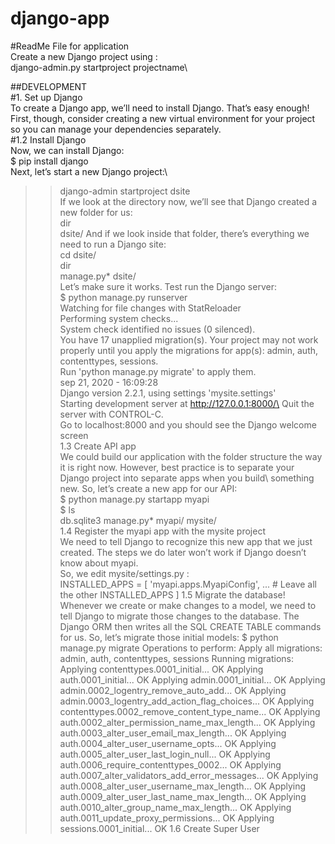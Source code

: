 # django-app
#ReadMe File for application\
Create a new Django project using :\
django-admin.py startproject  projectname\

##DEVELOPMENT\
#1. Set up Django\
To create a Django app, we’ll need to install Django. That’s easy enough!\
First, though, consider creating a new virtual environment for your project so you can manage your dependencies separately.\
#1.2 Install Django\
Now, we can install Django:\
$ pip install django\
Next, let’s start a new Django project:\
>> django-admin startproject dsite\
If we look at the directory now, we’ll see that Django created a new folder for us:\
>> dir\
dsite/
And if we look inside that folder, there’s everything we need to run a Django site:\
>>cd dsite/\
>> dir\
manage.py*  dsite/\
Let’s make sure it works. Test run the Django server:\
$ python manage.py runserver\
Watching for file changes with StatReloader\
Performing system checks...\
System check identified no issues (0 silenced).\
You have 17 unapplied migration(s). Your project may not work properly until you apply the migrations for app(s): admin, auth, contenttypes, sessions.\
Run 'python manage.py migrate' to apply them.\
sep 21, 2020 - 16:09:28\
Django version 2.2.1, using settings 'mysite.settings'\
Starting development server at http://127.0.0.1:8000/\
Quit the server with CONTROL-C.\
Go to localhost:8000 and you should see the Django welcome screen\
1.3 Create API app\
We could build our application with the folder structure the way it is right now. However, best practice is to separate your Django project into separate apps when you build\ something new.
So, let’s create a new app for our API:\
$ python manage.py startapp myapi\
$ ls\
db.sqlite3  manage.py*  myapi/  mysite/\
1.4 Register the myapi app with the mysite project\
We need to tell Django to recognize this new app that we just created. The steps we do later won’t work if Django doesn’t know about myapi.\
So, we edit mysite/settings.py :\
INSTALLED_APPS = [
    'myapi.apps.MyapiConfig',
    ... # Leave all the other INSTALLED_APPS
]
1.5 Migrate the database!
Whenever we create or make changes to a model, we need to tell Django to migrate those changes to the database. The Django ORM then writes all the SQL CREATE TABLE commands for us.
So, let’s migrate those initial models:
$ python manage.py migrate
Operations to perform:
  Apply all migrations: admin, auth, contenttypes, sessions
Running migrations:
  Applying contenttypes.0001_initial... OK
  Applying auth.0001_initial... OK
  Applying admin.0001_initial... OK
  Applying admin.0002_logentry_remove_auto_add... OK
  Applying admin.0003_logentry_add_action_flag_choices... OK
  Applying contenttypes.0002_remove_content_type_name... OK
  Applying auth.0002_alter_permission_name_max_length... OK
  Applying auth.0003_alter_user_email_max_length... OK
  Applying auth.0004_alter_user_username_opts... OK
  Applying auth.0005_alter_user_last_login_null... OK
  Applying auth.0006_require_contenttypes_0002... OK
  Applying auth.0007_alter_validators_add_error_messages... OK
  Applying auth.0008_alter_user_username_max_length... OK
  Applying auth.0009_alter_user_last_name_max_length... OK
  Applying auth.0010_alter_group_name_max_length... OK
  Applying auth.0011_update_proxy_permissions... OK
  Applying sessions.0001_initial... OK
1.6 Create Super User

